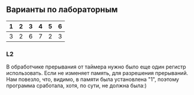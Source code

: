 ## Варианты по лабораторным
| 1 | 2 | 3 | 4 | 5 | 6 |
|---|---|---|---|---|---|
| 3| 2| 6| 7| 2| 3|

### L2
В обработчике прерывания от таймера нужно было еще один регистр использовать. Если не изменяет память, для разрешения прерываний. Нам повезло, что, видимо, в памяти была установлена "1", поэтому программа сработала, хотя, по сути, не должна была:)
